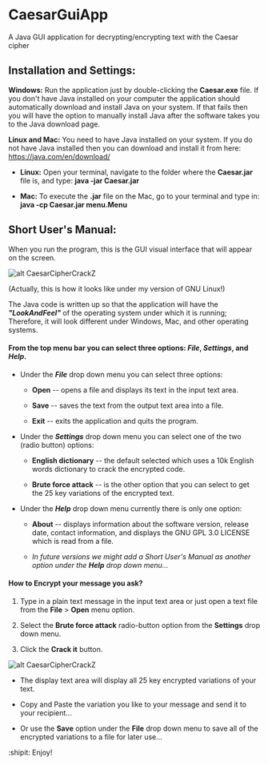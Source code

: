 # CaesarGuiApp
A Java GUI application for decrypting/encrypting text with the Caesar cipher

## Installation and Settings:

**Windows:** Run the application just by double-clicking the **Caesar.exe** file. If you don't have Java installed 
on your computer the application should automatically download and install Java on your system. If that fails then 
you will have the option to manually install Java after the software takes you to the Java download page.


**Linux and Mac:** You need to have Java installed on your system. If you do not have Java installed then you can download and install it from here: <https://java.com/en/download/>
-  **Linux:** Open your terminal, navigate to the folder where the **Caesar.jar** file is, and type: **java -jar Caesar.jar**

-  **Mac:** To execute the **.jar** file on the Mac, go to your terminal and type in: **java -cp Caesar.jar menu.Menu**

## Short User's Manual:

When you run the program, this is the GUI visual interface that will appear on the screen.

![alt CaesarCipherCrackZ](http://www.emil.free.bg/CaesarCipherCrackZ_010.png)

(Actually, this is how it looks like under my version of GNU Linux!)

The Java code is written up so that the application will have the **_"LookAndFeel"_** of the operating system under which it is running; Therefore, it will look different under Windows, Mac, and other operating systems.

#### From the top menu bar you can select three options: *File*, *Settings*, and *Help*.

- Under the **_File_** drop down menu you can select three options:

    -  **Open** -- opens a file and displays its text in the input text area.

    -  **Save** -- saves the text from the output text area into a file.

    -  **Exit** -- exits the application and quits the program.


- Under the **_Settings_** drop down menu you can select one of the two (radio button) options:

    -  **English dictionary** -- the default selected which uses a 10k English words dictionary to crack the encrypted code.

    -  **Brute force attack** -- is the other option that you can select to get the 25 key variations of the encrypted text.


- Under the **_Help_** drop down menu currently there is only one option:

    -  **About** -- displays information about the software version, release date, contact information, and displays the GNU GPL 3.0 LICENSE which is read from a file.

    -  _In future versions we might add a Short User's Manual as another option under the **Help** drop down menu..._

#### **How to Encrypt your message you ask?**

1. Type in a plain text message in the input text area or just open a text file from the **File** > **Open** menu option.

2. Select the **Brute force attack** radio-button option from the **Settings** drop down menu.

3. Click the **Crack it** button.

![alt CaesarCipherCrackZ](http://www.emil.free.bg/CaesarCipherCrackZ_004.png)

- The display text area will display all 25 key encrypted variations of your text.

- Copy and Paste the variation you like to your message and send it to your recipient...

- Or use the **Save** option under the **File** drop down menu to save all of the encrypted variations to a file for later use...

:shipit: Enjoy!
